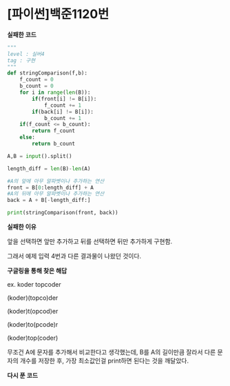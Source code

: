 # [파이썬]백준1120번

**실패한 코드**

```python
"""
level : 실버4
tag : 구현
"""
def stringComparison(f,b):
    f_count = 0
    b_count = 0
    for i in range(len(B)):
        if(front[i] != B[i]):
            f_count += 1
        if(back[i] != B[i]):
            b_count += 1
    if(f_count <= b_count):
        return f_count
    else:
        return b_count

A,B = input().split()

length_diff = len(B)-len(A)

#A의 앞에 아무 알파벳이나 추가하는 연산
front = B[0:length_diff] + A
#A의 뒤에 아무 알파벳이나 추가하는 연산
back = A + B[-length_diff:]

print(stringComparison(front, back))
```

**실패한 이유**

앞을 선택하면 앞만 추가하고 뒤를 선택하면 뒤만 추가하게 구현함.

그래서 예제 입력 4번과 다른 결과물이 나왔던 것이다.

**구글링을 통해 찾은 해답**

ex. koder topcoder

(koder)(topco)der

(koder)t(opcod)er

(koder)to(pcode)r

(koder)top(coder)

무조건 A에 문자를 추가해서 비교한다고 생각했는데, B를 A의 길이만큼 잘라서 다른 문자의 개수를 저장한 후, 가장 최소값인걸 print하면 된다는 것을 깨달았다.

**다시 푼 코드**